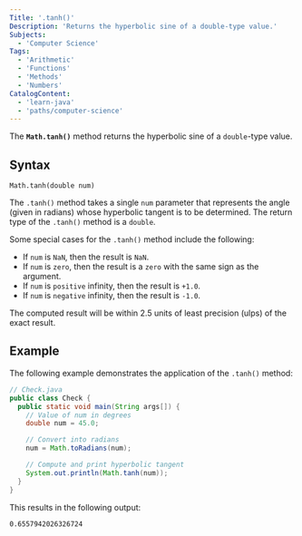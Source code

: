 ```yaml
---
Title: '.tanh()'
Description: 'Returns the hyperbolic sine of a double-type value.'
Subjects:
  - 'Computer Science'
Tags:
  - 'Arithmetic'
  - 'Functions'
  - 'Methods'
  - 'Numbers'
CatalogContent:
  - 'learn-java'
  - 'paths/computer-science'
---
```


The **`Math.tanh()`** method returns the hyperbolic sine of a `double`-type value.

## Syntax

```pseudo
Math.tanh(double num)
```

The `.tanh()` method takes a single `num` parameter that represents the angle (given in radians) whose hyperbolic tangent is to be determined. The return type of the `.tanh()` method is a `double`.

Some special cases for the `.tanh()` method include the following:

- If `num` is `NaN`, then the result is `NaN`.
- If `num` is `zero`, then the result is a `zero` with the same sign as the argument.
- If `num` is `positive` infinity, then the result is `+1.0`.
- If `num` is `negative` infinity, then the result is `-1.0`.

The computed result will be within 2.5 units of least precision (ulps) of the exact result.

## Example

The following example demonstrates the application of the `.tanh()` method:

```java
// Check.java
public class Check {
  public static void main(String args[]) {
    // Value of num in degrees
    double num = 45.0;

    // Convert into radians
    num = Math.toRadians(num);

    // Compute and print hyperbolic tangent
    System.out.println(Math.tanh(num));
  }
}
```

This results in the following output:

```shell
0.6557942026326724
```
